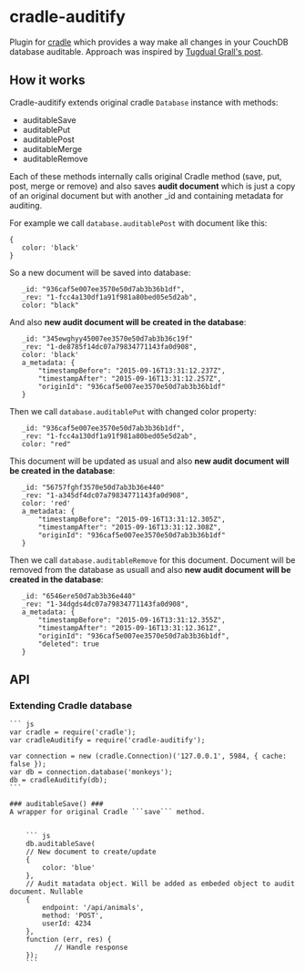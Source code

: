 cradle-auditify
===============

Plugin for [cradle](https://github.com/flatiron/cradle) which provides a way make all changes in your CouchDB database
auditable.
Approach was inspired by [Tugdual Grall's post](http://blog.couchbase.com/how-implement-document-versioning-couchbase).

How it works
------------

Cradle-auditify extends original cradle ```Database``` instance with methods:
 - auditableSave
 - auditablePut
 - auditablePost
 - auditableMerge
 - auditableRemove

 Each of these methods internally calls original Cradle method (save, put, post, merge or remove) and also saves
 **audit document** which is just a copy of an original document but with another _id and containing metadata for
 auditing.

 For example we call ```database.auditablePost``` with document like this:

 ```
 {
    color: 'black'
 }
 ```

 So a new document will be saved into database:

 ```
    _id: "936caf5e007ee3570e50d7ab3b36b1df",
    _rev: "1-fcc4a130df1a91f981a80bed05e5d2ab",
    color: "black"
 ```

 And also **new audit document will be created in the database**:

 ```
    _id: "345ewghyy45007ee3570e50d7ab3b36c19f"
    _rev: "1-de8785f14dc07a79834771143fa0d908",
    color: 'black'
    a_metadata: {
        "timestampBefore": "2015-09-16T13:31:12.237Z",
        "timestampAfter": "2015-09-16T13:31:12.257Z",
        "originId": "936caf5e007ee3570e50d7ab3b36b1df"
    }
 ```

 Then we call ```database.auditablePut``` with changed color property:

  ```
     _id: "936caf5e007ee3570e50d7ab3b36b1df",
     _rev: "1-fcc4a130df1a91f981a80bed05e5d2ab",
     color: "red"
  ```

  This document will be updated as usual and also **new audit document will be created in the database**:


 ```
    _id: "56757fghf3570e50d7ab3b36e440"
    _rev: "1-a345df4dc07a79834771143fa0d908",
    color: 'red'
    a_metadata: {
        "timestampBefore": "2015-09-16T13:31:12.305Z",
        "timestampAfter": "2015-09-16T13:31:12.308Z",
        "originId": "936caf5e007ee3570e50d7ab3b36b1df"
    }
 ```

  Then we call ```database.auditableRemove``` for this document. Document will be removed from the database as
  usuall and also **new audit document will be created in the database**:

   ```
      _id: "6546ere50d7ab3b36e440"
      _rev: "1-34dgds4dc07a79834771143fa0d908",
      a_metadata: {
          "timestampBefore": "2015-09-16T13:31:12.355Z",
          "timestampAfter": "2015-09-16T13:31:12.361Z",
          "originId": "936caf5e007ee3570e50d7ab3b36b1df",
          "deleted": true
      }
   ```

   API
   ---
### Extending Cradle database ###

    ``` js
    var cradle = require('cradle');
    var cradleAuditify = require('cradle-auditify');

    var connection = new (cradle.Connection)('127.0.0.1', 5984, { cache: false });
    var db = connection.database('monkeys');
    db = cradleAuditify(db);
    ```

    ### auditableSave() ###
    A wrapper for original Cradle ```save``` method.


        ``` js
        db.auditableSave(
        // New document to create/update
        {
            color: 'blue'
        },
        // Audit matadata object. Will be added as embeded object to audit document. Nullable
        {
            endpoint: '/api/animals',
            method: 'POST',
            userId: 4234
        },
        function (err, res) {
               // Handle response
        });
        ```
